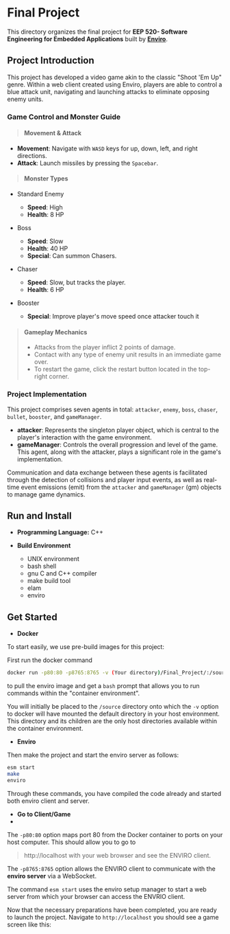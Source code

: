 # Final Project
This directory organizes the final project for **EEP 520- Software Engineering for Embedded Applications** built by [**Enviro**](https://github.com/klavinslab/enviro/).

## Project Introduction
This project has developed a video game akin to the classic "Shoot 'Em Up" genre. Within a web client created using Enviro, players are able to control a blue attack unit, navigating and launching attacks to eliminate opposing enemy units.

### Game Control and Monster Guide

> #### Movement & Attack
- **Movement**: Navigate with `WASD` keys for up, down, left, and right directions.
- **Attack**: Launch missiles by pressing the `Spacebar`.

> #### Monster Types
- Standard Enemy
  - **Speed**: High
  - **Health**: 8 HP

- Boss
  - **Speed**: Slow
  - **Health**: 40 HP
  - **Special**: Can summon Chasers.

- Chaser
  - **Speed**: Slow, but tracks the player.
  - **Health**: 6 HP

- Booster
  - **Special**: Improve player's move speed once attacker touch it

> #### Gameplay Mechanics
> - Attacks from the player inflict 2 points of damage.
> - Contact with any type of enemy unit results in an immediate game over.
> - To restart the game, click the restart button located in the top-right corner.

### Project Implementation

This project comprises seven agents in total: `attacker`, `enemy`, `boss`, `chaser`, `bullet`, `booster`, and `gameManager`.

- **attacker**: Represents the singleton player object, which is central to the player's interaction with the game environment.
- **gameManager**: Controls the overall progression and level of the game. This agent, along with the attacker, plays a significant role in the game's implementation.

Communication and data exchange between these agents is facilitated through the detection of collisions and player input events, as well as real-time event emissions (emit) from the `attacker` and `gameManager` (gm) objects to manage game dynamics.

## Run and Install

- **Programming Language:** C++

- **Build Environment**
  - UNIX environment
  - bash shell
  - gnu C and C++ compiler
  - make build tool
  - elam
  - enviro

Get Started
---
- **Docker**

To start easily, we use pre-build images for this project:

First run the docker command
```bash
docker run -p80:80 -p8765:8765 -v (Your directory)/Final_Project/:/source -it klavins/enviro:v1.6 bash
```
to pull the enviro image and get a `bash` prompt that allows you to run commands within the "container environment".

You will initially be placed to the `/source` directory onto which the `-v` option to docker will have mounted the default directory in your host environment. This directory and its children are the only host directories available within the container environment.

- **Enviro**

Then make the project and start the enviro server as follows:
```bash
esm start
make
enviro
```
Through these commands, you have compiled the code already and started both enviro client and server.

- **Go to Client/Game**
- 
The `-p80:80` option maps port 80 from the Docker container to ports on your host computer. This should allow you to go to

> http://localhost with your web browser and see the ENVIRO client.

The `-p8765:8765` option allows the ENVIRO client to communicate with the **enviro server** via a WebSocket.

The command `esm start` uses the enviro setup manager to start a web server from which your browser can access the ENVRIO client.

Now that the necessary preparations have been completed, you are ready to launch the project.
Navigate to `http://localhost` you should see a game screen like this: 





